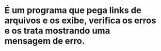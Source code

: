# É um programa que pega links de arquivos e os exibe, verifica os erros e os trata mostrando uma mensagem de erro.

